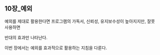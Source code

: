 ## 10장_예외

예외를 제대로 활용한다면 프로그램의 가독서, 신뢰성, 유지보수성이 높아지지만, 잘못사용하면

반대의 효과만 나타난다.

이번 장에서는 예외를 효과적으로 활용하는 지침을 다룬다.


